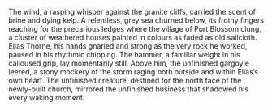 The wind, a rasping whisper against the granite cliffs, carried the scent of brine and dying kelp.  A relentless, grey sea churned below, its frothy fingers reaching for the precarious ledges where the village of Port Blossom clung, a cluster of weathered houses painted in colours as faded as old sailcloth.  Elias Thorne, his hands gnarled and strong as the very rock he worked, paused in his rhythmic chipping.  The hammer, a familiar weight in his calloused grip, lay momentarily still.  Above him, the unfinished gargoyle leered, a stony mockery of the storm raging both outside and within Elias’s own heart.  The unfinished creature, destined for the north face of the newly-built church, mirrored the unfinished business that shadowed his every waking moment.
